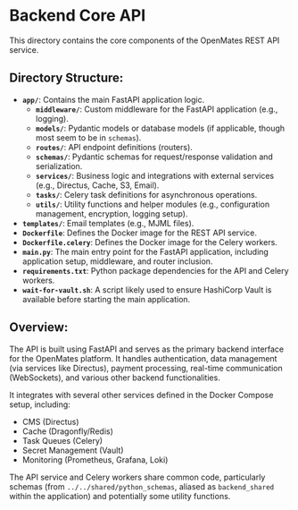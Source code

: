 # Backend Core API

This directory contains the core components of the OpenMates REST API service.

## Directory Structure:

-   **`app/`**: Contains the main FastAPI application logic.
    -   **`middleware/`**: Custom middleware for the FastAPI application (e.g., logging).
    -   **`models/`**: Pydantic models or database models (if applicable, though most seem to be in `schemas`).
    -   **`routes/`**: API endpoint definitions (routers).
    -   **`schemas/`**: Pydantic schemas for request/response validation and serialization.
    -   **`services/`**: Business logic and integrations with external services (e.g., Directus, Cache, S3, Email).
    -   **`tasks/`**: Celery task definitions for asynchronous operations.
    -   **`utils/`**: Utility functions and helper modules (e.g., configuration management, encryption, logging setup).
-   **`templates/`**: Email templates (e.g., MJML files).
-   **`Dockerfile`**: Defines the Docker image for the REST API service.
-   **`Dockerfile.celery`**: Defines the Docker image for the Celery workers.
-   **`main.py`**: The main entry point for the FastAPI application, including application setup, middleware, and router inclusion.
-   **`requirements.txt`**: Python package dependencies for the API and Celery workers.
-   **`wait-for-vault.sh`**: A script likely used to ensure HashiCorp Vault is available before starting the main application.

## Overview:

The API is built using FastAPI and serves as the primary backend interface for the OpenMates platform. It handles authentication, data management (via services like Directus), payment processing, real-time communication (WebSockets), and various other backend functionalities.

It integrates with several other services defined in the Docker Compose setup, including:
-   CMS (Directus)
-   Cache (Dragonfly/Redis)
-   Task Queues (Celery)
-   Secret Management (Vault)
-   Monitoring (Prometheus, Grafana, Loki)

The API service and Celery workers share common code, particularly schemas (from `../../shared/python_schemas`, aliased as `backend_shared` within the application) and potentially some utility functions.